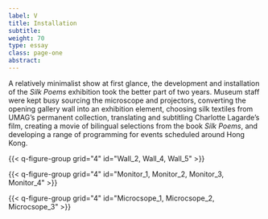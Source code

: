 ```yaml
---
label: V
title: Installation
subtitle:
weight: 70
type: essay
class: page-one
abstract:
---
```


A relatively minimalist show at first glance, the development and installation of the *Silk Poems* exhibition took the better part of two years. Museum staff were kept busy sourcing the microscope and projectors, converting the opening gallery wall into an exhibition element, choosing silk textiles from UMAG’s permanent collection, translating and subtitling Charlotte Lagarde’s film, creating a movie of bilingual selections from the book *Silk Poems*, and developing a range of programming for events scheduled around Hong Kong.

{{< q-figure-group grid="4" id="Wall_2, Wall_4, Wall_5" >}}

{{< q-figure-group grid="4" id="Monitor_1, Monitor_2, Monitor_3, Monitor_4" >}}

{{< q-figure-group grid="4" id="Microcsope_1, Microcsope_2, Microcsope_3" >}}
